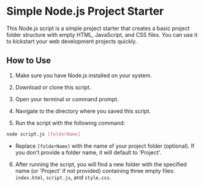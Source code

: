 # Simple Node.js Project Starter

This Node.js script is a simple project starter that creates a basic project folder structure with empty HTML, JavaScript, and CSS files. You can use it to kickstart your web development projects quickly.

## How to Use

1. Make sure you have Node.js installed on your system.

2. Download or clone this script.

3. Open your terminal or command prompt.

4. Navigate to the directory where you saved this script.

5. Run the script with the following command:

```bash
node script.js [folderName]
```

- Replace `[folderName]` with the name of your project folder (optional). If you don't provide a folder name, it will default to 'Project'.

6. After running the script, you will find a new folder with the specified name (or 'Project' if not provided) containing three empty files: `index.html`, `script.js`, and `style.css`.